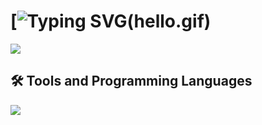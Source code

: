 
# [![Typing SVG](https://readme-typing-svg.herokuapp.com?font=Fira+Code&weight=600&size=30&pause=1000&color=F7F7F7&random=false&width=435&lines=+Hello!;I+am+Syart!)(hello.gif)




  <a href="https://syart.dev" target="_blank">
     <img src="https://img.shields.io/badge/Portfolio-212121?style=for-the-badge&logoColor=white [](https://user-images.githubusercontent.com/18350557/176309783-0785949b-9127-417c-8b55-ab5a4333674e.gif)" target="https://syart.dev" /> 
  </a>
  

<h2>🛠️ Tools and Programming Languages</h2>
<img src="https://skillicons.dev/icons?i=js,nodejs,react,html,css,python,github,git,mongodb,docker">


